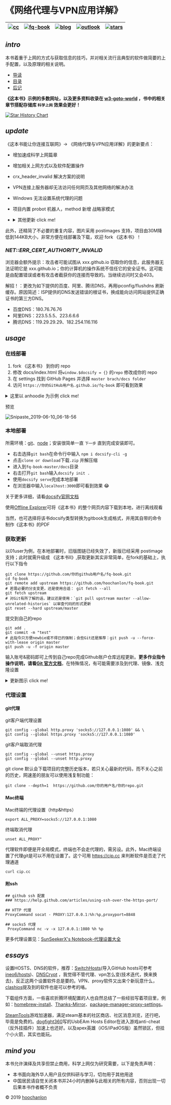 # 《网络代理与VPN应用详解》

|[![cc](https://i.creativecommons.org/l/by-nc/4.0/80x15.png)](http://creativecommons.org/licenses/by-nc/4.0/)|[![fq-book](https://img.shields.io/badge/%F0%9F%93%96book-fq--book-red.svg?longCache=true&style=flat-square)](https://hoochanlon.github.io/fq-book)|[![blog](https://img.shields.io/badge/%F0%9F%94%97blog-hoochanlon-lightgrey.svg?longCache=true&style=flat-square)](https://hoochanlon.github.io/)|[![outlook](https://img.shields.io/badge/%F0%9F%93%A7hotmail-@邮箱联系-blue.svg?longCache=true&style=flat-square)](mailto:hoochanlon@outlook.com)|[![stars](https://img.shields.io/github/stars/hoochanlon/fq-book.svg?style=social)](https://github.com/hoochanlon/fq-book)
|:-:|:-:|:-:|:-:|:-:|

## ***intro***

本书着重于上网的方式与获取信息的技巧，并对相关流行且典型的软件做简要的上手配置，以及原理的相关说明。

* [导读](docs/README.md)
* [目录](docs/_sidebar.md)
* [后记](docs/postscript.md)

**《这本书》示例的多数网址，以及更多资料收录在 [w3-goto-world](https://github.com/hoochanlon/w3-goto-world) ，书中的相关章节搭配存储库 `科学上网` 效果会更好！**

<!--[![Stargazers over time](https://starchart.cc/hoochanlon/fq-book.svg)](https://starchart.cc/hoochanlon/fq-book)-->

[![Star History Chart](https://api.star-history.com/svg?repos=hoochanlon/fq-book&type=Date)](https://star-history.com/#hoochanlon/fq-book&Date)

## ***update***

《这本书能让你连接互联网》-> 《网络代理与VPN应用详解》的更新要点：

* 增加速成科学上网篇章
* 增加相关上网方式以及软件配置操作
* crx_header_invalid 解决方案的说明
* VPN连接上服务器却无法访问任何网页及其他网络的解决办法
* Windows 无法设置系统代理的问题
* 项目内置 probot 机器人，method 新增 战略家模式

* <details><summary>其他更新 click me! </summary>

    * 增加对虚拟电话注册方案的说明
    * 谷歌新账户注册方式
    * 网页时光机以及查找相似站点
    * 利用个人博客作为连接互联网的中转

    </details>

此外，还精简了不必要的重复内容，图片采用 postimages 支持，项目由30M降低到144KB大小，非常方便在线部署及下载，欢迎 fork 《这本书》！

### ***NET::ERR_CERT_AUTHORITY_INVALID***

浏览器会额外提示：攻击者可能试图从 xxx.github.io 窃取你的信息，此服务器无法证明它是 xxx.github.io；你的计算机的操作系统不信任它的安全证书。这可能是由配置错误或者有攻击者截获你的连接而导致的。当继续访问时又会403。

解招！：更改为如下提供的百度、阿里、腾讯DNS，再用ipconfig/flushdns 刷新缓存。原因简述：ISP提供的DNS发送错误的根证书，换成能向访问网站提供正确证书的第三方DNS。

* 百度DNS：180.76.76.76
* 阿里DNS：223.5.5.5、223.6.6.6
* 腾讯DNS：119.29.29.29、182.254.116.116

## ***usage***

### 在线部署

1. fork 《这本书》 到你的 repo
2. 修改 docs/index.html 将`window.$docsify = {}` 的`repo` 修改成你的 repo
3. 在 settings 找到 GitHub Pages 并选择 `master brach/docs folder` 
4. 访问 `https://你的GitHub用户名.github.io/fq-book` 即可看到效果

<details><summary>这里以 anhoodie 为示例 click me! </summary>

![](https://user-images.githubusercontent.com/35732922/59164863-80b72000-8b45-11e9-8807-849ba56056f4.png)

![](https://user-images.githubusercontent.com/35732922/59164963-e061fb00-8b46-11e9-9647-c827fa784e38.png)

</details>

<!--<details><summary> click me! </summary></details>-->

预览

![Snipaste_2019-06-10_06-18-56](https://user-images.githubusercontent.com/35732922/59165031-d7255e00-8b47-11e9-8a5b-829b61afeb24.png)


### 本地部署

 
所需环境：[git](https://git-scm.com/)、[node](https://nodejs.org/zh-cn)；安装很简单一直 `下一步` 直到完成安装即可。

* 右击选择`git bash`在命令行中输入 `npm i docsify-cli -g`
* 点击`clone or download`下载`.zip` 并解压缩
* 进入到`fq-book-master/docs`目录
* 右击打开`git bash`输入`docsify init .`
* 使用`docsify serve`完成本地部署
* 在浏览器中输入`localhost:3000`即可看到效果 :joy: 

关于更多详细，请看[docsify官网文档](https://docsify.js.org/)

使用[Offline Explorer](https://www.52pojie.cn/thread-790037-1-1.html)可将《这本书》的整个网页内容下载到本地，进行离线观看

当然，也可选择将该书docsify类型转换为gitbook生成格式，并用其自带的命令制作《这本书》的PDF

<!--
也可使用[wkhtmltopdf](https://github.com/wkhtmltopdf/wkhtmltopdf)  以及结合[tools.pdf24.org](https://tools.pdf24.org/zh/webpage-to-pdf)制作《这本书》的PDF
-->

### 获取更新

以01user为例，在本地部署时，旧版图链已经失效了，新版已经采用 postimage 支持；此时就需升级成 《这本书Ⅱ》,获取更新其实非常简单，在fork的基础上，执行以下指令

```
git clone https://github.com/你的github用户名/fq-book.git
cd fq-book
git remote add upstream https://github.com/hoochanlon/fq-book.git
# 若需必要的分支变更，还是使用合适： git fetch --all
git fetch upstream
# 对Git有所了解的话，建议还是使用：`git pull upstream master --allow-unrelated-histories` 以审查代码的形式更新
git reset --hard upstream/master

```
提交到自己的repo

```
git add .
git commit -m "test"
# 此指令只方便newbie或不得已的强制；会些Git还是推荐：git push -u --force-with-lease origin master
git push -u -f origin master  
```

输入账号&密码即可上传到自己repo完成Github账户仓库远程更新。**更多作业指令操作说明，请看[Git 官方文档](https://git-scm.com/book/zh/v2)**，在特殊情况，有可能需要涉及到代理、镜像、浅克隆设置

<details><summary>更新图示 click me! </summary>

![](https://i.postimg.cc/YSY78GPL/Snipaste-2019-06-12-15-59-16.png)

![](https://i.postimg.cc/pTrZRztp/Snipaste-2019-06-12-16-40-01.png)

部署测试

![](https://i.postimg.cc/dV1tRjrW/Snipaste-2019-06-12-16-42-04.png)

提交到repo

![](https://i.postimg.cc/tRkjrVX8/Snipaste-2019-06-12-16-43-37.png)

</details>

### 代理设置

#### git代理

git客户端代理设置

```
git config --global http.proxy 'socks5://127.0.0.1:1080' && \
git config --global https.proxy 'socks5://127.0.0.1:1080'
```

git客户端取消代理

```
git config --global --unset https.proxy
git config --global --unset http.proxy
```

git clone 默认会下载项目的完整历史版本，若只关心最新的代码，而不关心之前的历史，网速差的朋友可以使用浅复制功能：

```
git clone --depth=1  https://github.com/你的用户名/你的repo.git
```

#### Mac终端

Mac终端的代理设置（http&https）

```
export ALL_PROXY=socks5://127.0.0.1:1080
```

终端取消代理

```
unset ALL_PROXY"
```

代理软件即便是开全局模式，终端也不会走代理的，需另设。此外，Mac终端设置了代理git是可以不用在设置了。这个可用 https://cip.cc 来判断软件是否走了代理通道

```
curl cip.cc
```


#### 附ssh

```
## github ssh 配置
### https://help.github.com/articles/using-ssh-over-the-https-port/

## HTTP 代理
ProxyCommand socat - PROXY:127.0.0.1:%h:%p,proxyport=8848

## socks5 代理
 ProxyCommand nc -v -x 127.0.0.1:1080 %h %p

```

更多代理设置见：[SunSeekerX's Notebook-代理设置大全](https://doc.yoouu.cn/basic/proxy.html)

## ***essays***

设置HOSTS、DNS的软件，推荐：[SwitchHosts](https://github.com/oldj/SwitchHosts)(导入GitHub hosts可参考[ineo6/hosts](https://github.com/ineo6/hosts))、[DNSCrypt](https://github.com/DNSCrypt/dnscrypt-proxy) ，我觉得不管代理、vpn怎么变(技术迭代，换来换去)，反正这两个设置软件总是要的。VPN、proxy软件又出来个新玩意什么，[clashios](https://clashios.com/about-me/)提及到的软件也是可以参考的咯。

下载组件方面，一些喜欢折腾环境配置的人也自然总结了一些经验写着项目里，例如：[homebrew-install](https://github.com/ineo6/homebrew-install)、[Thanks-Mirror](https://github.com/eryajf/Thanks-Mirror)、[package-manager-proxy-settings](https://github.com/comwrg/package-manager-proxy-settings)。

[SteamTools](https://github.com/BeyondDimension/SteamTools)游戏加速器，满足steam基本的社区商店、社区消息浏览，还行吧，毕竟是免费的。[dogfight360](https://www.dogfight360.com/blog/475/#comment-25207)写的UsbEAm Hosts Editor在进入游戏anti-cheat（反外挂插件）加速上也还好。以及apex英雄（iOS/iPadOS版）虽然锁区，但挂个小火箭，其实也能玩。


## ***mind you*** 

本书允许演绎及共享但禁止商用，科学上网仅为研究需要，以下是免责声明：

* 本书面向海外华人用户且仅供科研与学习，切勿用于其他用途
* 中国居民请自觉关闭本书并24小时内删掉与此相关的所有内容，否则出现一切后果本书作者概不负责

© 2019 [hoochanlon](https://github.com/hoochanlon)



